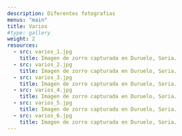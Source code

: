 ```yaml
---
description: Diferentes fotografias
menus: "main"
title: Varios
#type: gallery
weight: 2
resources:
  - src: varios_1.jpg
    title: Imagen de zorro capturada en Duruelo, Soria.
  - src: varios_2.jpg
    title: Imagen de zorro capturada en Duruelo, Soria.
  - src: varios_3.jpg
    title: Imagen de zorro capturada en Duruelo, Soria.
  - src: varios_4.jpg
    title: Imagen de zorro capturada en Duruelo, Soria.
  - src: varios_5.jpg
    title: Imagen de zorro capturada en Duruelo, Soria.
  - src: varios_6.jpg
    title: Imagen de zorro capturada en Duruelo, Soria.
---
```

